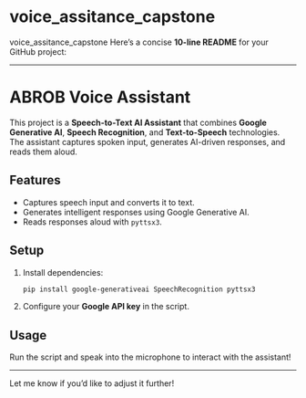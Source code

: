 # voice_assitance_capstone
voice_assitance_capstone
Here’s a concise **10-line README** for your GitHub project:

---

# **ABROB Voice Assistant**

This project is a **Speech-to-Text AI Assistant** that combines **Google Generative AI**, **Speech Recognition**, and **Text-to-Speech** technologies. The assistant captures spoken input, generates AI-driven responses, and reads them aloud.

## **Features**
- Captures speech input and converts it to text.  
- Generates intelligent responses using Google Generative AI.  
- Reads responses aloud with `pyttsx3`.

## **Setup**
1. Install dependencies:  
   ```bash
   pip install google-generativeai SpeechRecognition pyttsx3
   ```
2. Configure your **Google API key** in the script.

## **Usage**
Run the script and speak into the microphone to interact with the assistant!

--- 

Let me know if you’d like to adjust it further!
